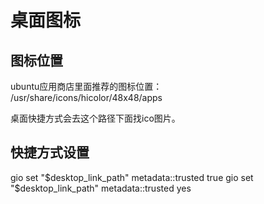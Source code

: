 # 桌面图标

## 图标位置
ubuntu应用商店里面推荐的图标位置：  
/usr/share/icons/hicolor/48x48/apps

桌面快捷方式会去这个路径下面找ico图片。

## 快捷方式设置
gio set "$desktop_link_path" metadata::trusted true
gio set "$desktop_link_path" metadata::trusted yes